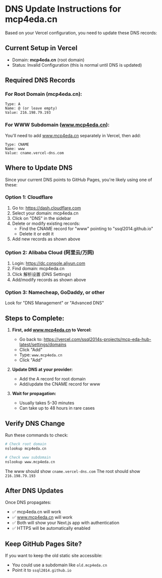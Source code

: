 # DNS Update Instructions for mcp4eda.cn

Based on your Vercel configuration, you need to update these DNS records:

## Current Setup in Vercel
- Domain: **mcp4eda.cn** (root domain)
- Status: Invalid Configuration (this is normal until DNS is updated)

## Required DNS Records

### For Root Domain (mcp4eda.cn):
```
Type: A
Name: @ (or leave empty)
Value: 216.198.79.193
```

### For WWW Subdomain (www.mcp4eda.cn):
You'll need to add www.mcp4eda.cn separately in Vercel, then add:
```
Type: CNAME
Name: www
Value: cname.vercel-dns.com
```

## Where to Update DNS

Since your current DNS points to GitHub Pages, you're likely using one of these:

### Option 1: Cloudflare
1. Go to: https://dash.cloudflare.com
2. Select your domain: mcp4eda.cn
3. Click on "DNS" in the sidebar
4. Delete or modify existing records:
   - Find the CNAME record for "www" pointing to "ssql2014.github.io"
   - Delete it or edit it
5. Add new records as shown above

### Option 2: Alibaba Cloud (阿里云/万网)
1. Login: https://dc.console.aliyun.com
2. Find domain: mcp4eda.cn
3. Click 解析设置 (DNS Settings)
4. Add/modify records as shown above

### Option 3: Namecheap, GoDaddy, or other
Look for "DNS Management" or "Advanced DNS"

## Steps to Complete:

1. **First, add www.mcp4eda.cn to Vercel:**
   - Go back to: https://vercel.com/ssql2014s-projects/mcp-eda-hub-latest/settings/domains
   - Click "Add"
   - Type: `www.mcp4eda.cn`
   - Click "Add"

2. **Update DNS at your provider:**
   - Add the A record for root domain
   - Add/update the CNAME record for www

3. **Wait for propagation:**
   - Usually takes 5-30 minutes
   - Can take up to 48 hours in rare cases

## Verify DNS Change

Run these commands to check:
```bash
# Check root domain
nslookup mcp4eda.cn

# Check www subdomain  
nslookup www.mcp4eda.cn
```

The www should show `cname.vercel-dns.com`
The root should show `216.198.79.193`

## After DNS Updates

Once DNS propagates:
- ✅ mcp4eda.cn will work
- ✅ www.mcp4eda.cn will work
- ✅ Both will show your Next.js app with authentication
- ✅ HTTPS will be automatically enabled

## Keep GitHub Pages Site?

If you want to keep the old static site accessible:
- You could use a subdomain like `old.mcp4eda.cn`
- Point it to `ssql2014.github.io`